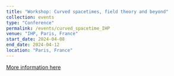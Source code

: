 ```yaml
---
title: "Workshop: Curved spacetimes, field theory and beyond"
collection: events
type: "Conference"
permalink: /events/curved_spacetime_IHP
venue: "IHP, Paris, France"
start_date: 2024-04-08
end_date: 2024-04-12
location: "Paris, France"
---
```


[More information here](https://indico.math.cnrs.fr/event/9487/)

